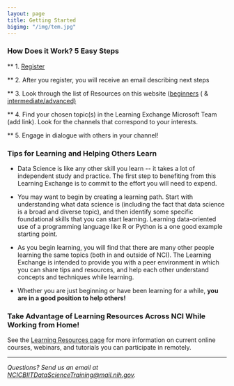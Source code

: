 ```yaml
---
layout: page
title: Getting Started
bigimg: "/img/tem.jpg"
---
```


### How Does it Work? 5 Easy Steps

** 1.	[Register](http://bit.ly/NCI_datascience_peer2peer)

** 2.  After you register, you will receive an email describing next steps

** 3.  Look through the list of Resources on this website ([beginners](https://cbiit.github.io/p2p-datasci/beginner-resources/)
       ( & [intermediate/advanced)](https://cbiit.github.io/p2p-datasci/intadv-resources/)

** 4. Find your chosen topic(s) in the Learning Exchange Microsoft Team (add link). Look for the channels that correspond to your              interests.

** 5. Engage in dialogue with others in your channel!


### Tips for Learning and Helping Others Learn

* Data Science is like any other skill you learn -- it takes a lot of independent study and practice.  The first step to benefiting from this Learning Exchange is to commit to the effort you will need to expend.

* You may want to begin by creating a learning path.  Start with understanding what data science is (including the fact that data science is a broad and diverse topic), and then identify some specific foundational skills that you can start learning.  Learning data-oriented use of a programming language like R or Python is a one good example starting point.

* As you begin learning, you will find that there are many other people learning the same topics (both in and outside of NCI).  The Learning Exchange is intended to provide you with a peer environment in which you can share tips and resources, and help each other understand concepts and techniques while learning.

* Whether you are just beginning or have been learning for a while, **you are in a good position to help others!**

### Take Advantage of Learning Resources Across NCI While Working from Home!

See the [Learning Resources page](../resources) for more information on current online courses, webinars, and tutorials you can participate in remotely.

---
*Questions? Send us an email at [NCICBIITDataScienceTraining@mail.nih.gov](mailto:NCICBIITDataScienceTraining@mail.nih.gov).*
